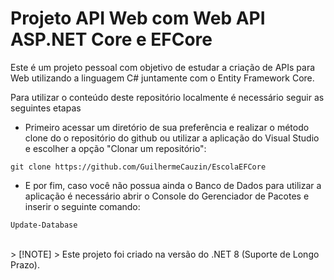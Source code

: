 # Projeto API Web com Web API ASP.NET Core e EFCore

  Este é um projeto pessoal com objetivo de estudar a criação de APIs para Web utilizando a linguagem C# juntamente com o Entity Framework Core.

  Para utilizar o conteúdo deste repositório localmente é necessário seguir as seguintes etapas
  
  * Primeiro acessar um diretório de sua preferência e realizar o método clone do o repositório do github ou utilizar a aplicação do Visual Studio e escolher a opção "Clonar um repositório":
  
  `git clone https://github.com/GuilhermeCauzin/EscolaEFCore`
    
  * E por fim, caso você não possua ainda o Banco de Dados para utilizar a aplicação é necessário abrir o Console do Gerenciador de Pacotes e inserir o seguinte comando:
  
  `Update-Database` 

  <br />
  > [!NOTE]
  > Este projeto foi criado na versão do .NET 8 (Suporte de Longo Prazo).
  
